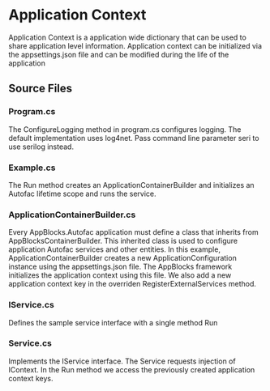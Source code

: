 # Application Context 

Application Context is a application wide dictionary that can be used to share application level information. Application context can be initialized via the appsettings.json file and can be modified during the life of the application

## Source Files

### Program.cs
The ConfigureLogging method in program.cs configures logging. The default implementation uses log4net. Pass command line parameter seri to use serilog instead.  

### Example.cs
The Run method creates an ApplicationContainerBuilder and initializes an Autofac lifetime scope and runs the service. 

### ApplicationContainerBuilder.cs
Every AppBlocks.Autofac application must define a class that inherits from AppBlocksContainerBuilder. This inherited class is used to configure application Autofac services and other entities. In this example, ApplicationContainerBuilder creates a new ApplicationConfiguration instance using the appsettings.json file. The AppBlocks framework initializes the application context using this file. We also add a new application context key in the overriden RegisterExternalServices method. 

### IService.cs
Defines the sample service interface with a single method Run

### Service.cs
Implements the IService interface. The Service requests injection of IContext. In the Run method we access the previously created application context keys. 
